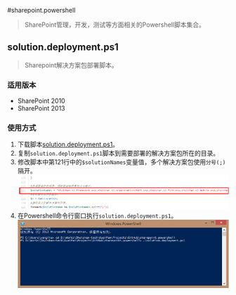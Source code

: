 #sharepoint.powershell
> SharePoint管理，开发，测试等方面相关的Powershell脚本集合。

## solution.deployment.ps1
> Sharepoint解决方案包部署脚本。

### 适用版本 
- SharePoint 2010
- SharePoint 2013

### 使用方式
1. 下载脚本[solution.deployment.ps1](solution.deployment.ps1)。
2. 复制`solution.deployment.ps1`脚本到需要部署的解决方案包所在的目录。
3. 修改脚本中第121行中的`$solutionNames`变量值，多个解决方案包使用`分号(;)`隔开。![需要修改的变量](imgs/solution.deployment.1.png)
4. 在Powershell命令行窗口执行`solution.deployment.ps1`。![需要修改的变量](imgs/solution.deployment.2.png)